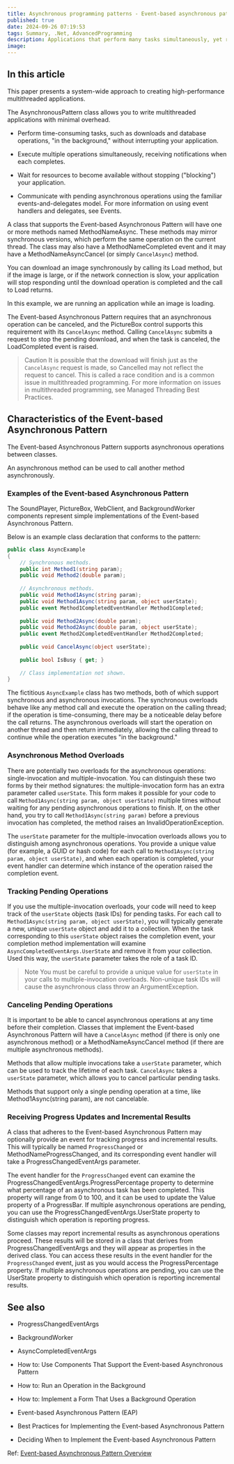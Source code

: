 ```yaml
---
title: Asynchronous programming patterns - Event-based asynchronous pattern (EAP) - EAP overview
published: true
date: 2024-09-26 07:19:53
tags: Summary, .Net, AdvancedProgramming
description: Applications that perform many tasks simultaneously, yet remain responsive to user interaction, often require a design that uses multiple threads. The System.Threading namespace provides all the tools necessary to create high-performance multithreaded applications, but using these tools effectively requires significant experience with multithreaded software engineering. For relatively simple multithreaded applications, the BackgroundWorker component provides a straightforward solution. For more sophisticated asynchronous applications, consider implementing a class that adheres to the Event-based Asynchronous Pattern.
image:
---
```


## In this article

This paper presents a system-wide approach to creating high-performance multithreaded applications.

The AsynchronousPattern class allows you to write multithreaded applications with minimal overhead.

- Perform time-consuming tasks, such as downloads and database operations, "in the background," without interrupting your application.

- Execute multiple operations simultaneously, receiving notifications when each completes.

- Wait for resources to become available without stopping ("blocking") your application.

- Communicate with pending asynchronous operations using the familiar events-and-delegates model. For more information on using event handlers and delegates, see Events.

A class that supports the Event-based Asynchronous Pattern will have one or more methods named MethodNameAsync. These methods may mirror synchronous versions, which perform the same operation on the current thread. The class may also have a MethodNameCompleted event and it may have a MethodNameAsyncCancel (or simply ```CancelAsync```) method.

You can download an image synchronously by calling its Load method, but if the image is large, or if the network connection is slow, your application will stop responding until the download operation is completed and the call to Load returns.

In this example, we are running an application while an image is loading.

The Event-based Asynchronous Pattern requires that an asynchronous operation can be canceled, and the PictureBox control supports this requirement with its ```CancelAsync``` method. Calling ```CancelAsync``` submits a request to stop the pending download, and when the task is canceled, the LoadCompleted event is raised.

> Caution
It is possible that the download will finish just as the ```CancelAsync``` request is made, so Cancelled may not reflect the request to cancel. This is called a race condition and is a common issue in multithreaded programming. For more information on issues in multithreaded programming, see Managed Threading Best Practices.

## Characteristics of the Event-based Asynchronous Pattern

The Event-based Asynchronous Pattern supports asynchronous operations between classes.

An asynchronous method can be used to call another method asynchronously.

### Examples of the Event-based Asynchronous Pattern

The SoundPlayer, PictureBox, WebClient, and BackgroundWorker components represent simple implementations of the Event-based Asynchronous Pattern.

Below is an example class declaration that conforms to the pattern:

```csharp
public class AsyncExample  
{  
    // Synchronous methods.  
    public int Method1(string param);  
    public void Method2(double param);  
  
    // Asynchronous methods.  
    public void Method1Async(string param);  
    public void Method1Async(string param, object userState);  
    public event Method1CompletedEventHandler Method1Completed;  
  
    public void Method2Async(double param);  
    public void Method2Async(double param, object userState);  
    public event Method2CompletedEventHandler Method2Completed;  
  
    public void CancelAsync(object userState);  
  
    public bool IsBusy { get; }  
  
    // Class implementation not shown.  
}
```

The fictitious ```AsyncExample``` class has two methods, both of which support synchronous and asynchronous invocations. The synchronous overloads behave like any method call and execute the operation on the calling thread; if the operation is time-consuming, there may be a noticeable delay before the call returns. The asynchronous overloads will start the operation on another thread and then return immediately, allowing the calling thread to continue while the operation executes "in the background."

### Asynchronous Method Overloads

There are potentially two overloads for the asynchronous operations: single-invocation and multiple-invocation. You can distinguish these two forms by their method signatures: the multiple-invocation form has an extra parameter called ```userState```. This form makes it possible for your code to call `Method1Async(string param, object userState)` multiple times without waiting for any pending asynchronous operations to finish. If, on the other hand, you try to call `Method1Async(string param)` before a previous invocation has completed, the method raises an InvalidOperationException.

The ```userState``` parameter for the multiple-invocation overloads allows you to distinguish among asynchronous operations. You provide a unique value (for example, a GUID or hash code) for each call to ```Method1Async(string param, object userState)```, and when each operation is completed, your event handler can determine which instance of the operation raised the completion event.

### Tracking Pending Operations

If you use the multiple-invocation overloads, your code will need to keep track of the ```userState``` objects (task IDs) for pending tasks. For each call to ```Method1Async(string param, object userState)```, you will typically generate a new, unique ```userState``` object and add it to a collection. When the task corresponding to this ```userState``` object raises the completion event, your completion method implementation will examine `AsyncCompletedEventArgs.UserState` and remove it from your collection. Used this way, the ```userState``` parameter takes the role of a task ID.

> Note
You must be careful to provide a unique value for ```userState``` in your calls to multiple-invocation overloads. Non-unique task IDs will cause the asynchronous class throw an ArgumentException.

### Canceling Pending Operations

It is important to be able to cancel asynchronous operations at any time before their completion. Classes that implement the Event-based Asynchronous Pattern will have a ```CancelAsync``` method (if there is only one asynchronous method) or a MethodNameAsyncCancel method (if there are multiple asynchronous methods).

Methods that allow multiple invocations take a ```userState``` parameter, which can be used to track the lifetime of each task. ```CancelAsync``` takes a ```userState``` parameter, which allows you to cancel particular pending tasks.

Methods that support only a single pending operation at a time, like Method1Async(string param), are not cancelable.

### Receiving Progress Updates and Incremental Results

A class that adheres to the Event-based Asynchronous Pattern may optionally provide an event for tracking progress and incremental results. This will typically be named ```ProgressChanged``` or MethodNameProgressChanged, and its corresponding event handler will take a ProgressChangedEventArgs parameter.

The event handler for the ```ProgressChanged``` event can examine the ProgressChangedEventArgs.ProgressPercentage property to determine what percentage of an asynchronous task has been completed. This property will range from 0 to 100, and it can be used to update the Value property of a ProgressBar. If multiple asynchronous operations are pending, you can use the ProgressChangedEventArgs.UserState property to distinguish which operation is reporting progress.

Some classes may report incremental results as asynchronous operations proceed. These results will be stored in a class that derives from ProgressChangedEventArgs and they will appear as properties in the derived class. You can access these results in the event handler for the ```ProgressChanged``` event, just as you would access the ProgressPercentage property. If multiple asynchronous operations are pending, you can use the UserState property to distinguish which operation is reporting incremental results.

## See also

- ProgressChangedEventArgs

- BackgroundWorker

- AsyncCompletedEventArgs

- How to: Use Components That Support the Event-based Asynchronous Pattern

- How to: Run an Operation in the Background

- How to: Implement a Form That Uses a Background Operation

- Event-based Asynchronous Pattern (EAP)

- Best Practices for Implementing the Event-based Asynchronous Pattern

- Deciding When to Implement the Event-based Asynchronous Pattern

Ref: [Event-based Asynchronous Pattern Overview](https://learn.microsoft.com/en-us/dotnet/standard/asynchronous-programming-patterns/event-based-asynchronous-pattern-overview)